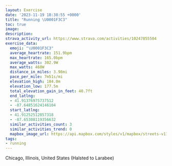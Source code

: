 ```yaml
---
layout: Exercise
date: '2023-11-19 18:38:55 +0000'
title: "Running \U0001F3C3"
toc: true
image:
description:
strava_activity_url: https://www.strava.com/activities/10247855504
exercise_data:
  emoji: "\U0001F3C3"
  average_heartrate: 151.9bpm
  max_heartrate: 165.0bpm
  average_watts: 302.9W
  max_watts: 468W
  distance_in_miles: 3.98mi
  pace_per_mile: 7m51s/mi
  elevation_high: 184.0m
  elevation_low: 177.5m
  total_elevation_gain_in_feet: 40.7ft
  end_latlng:
  - 41.91376975737512
  - -87.64851624146104
  start_latlng:
  - 41.91252512857318
  - -87.65308119356632
  similar_activities_count: 3
  similar_activities_trend: 0
  mapbox_image_url: https://api.mapbox.com/styles/v1/mapbox/streets-v11/static/path-5+787af2-1.0(wgy~Fpk~uOKaOEi%40AEQAAGBy%40AqCMuVAWGM_B%40IGAI%40q%40G_JAsFEo%40AqAIkBMq%40Ce%40CeVEaE%40SHa%40DiA%3F_%40Es%40Ig%40%5Ds%40GEK%40EIWmCIkCFm%40Ay%40%40%5DNqACaA%40kDI_A_%40mC%5DsB%40KHVAIGIKC%5BNkBpAmBhA%7BCxAUFe%40RmBh%40cFfA_Gz%40kALq%40LuCl%40kDx%40mARsBf%40i%40BsALu%40Co%40Q_%40OiBqAOIK%3F_%40LGJCJBp%40Or%40CbADf%40TjA%40f%40P%7CAXjE%40xBN%60A%40VSzACZ%3FZLrA%40jAV%60BLtC%5EGdDKxBC%7C%40BF%40HNBj%40EbEDvFBpMDdJ%40zAD%60%40JJJ%3FjBKfDIj%40f%40v%40_%40PE%60%40%3FNBlBK%60AAb%40%40FDDDBR%40lAAxABfAFh%40%40zAHf%40LPJDRBp%40Aj%40K%60%40AbC%3FjAHnQWjFENBHFBJBX%40bA),pin-s-s+e5b22e(-87.65129,41.91372),pin-s-f+89ae00(-87.64662000000001,41.91377000000001)/auto/800x800?access_token=pk.eyJ1Ijoiam9zaGJlY2ttYW4iLCJhIjoiY205eWR2aDd1MWZ6djJrbXc4a3M0bWZleiJ9.XiG9OWkNcZk2QzjJbxLB4A
tags:
- running
---
```




Chicago, Illinois, United States (Halsted to Larabee)
